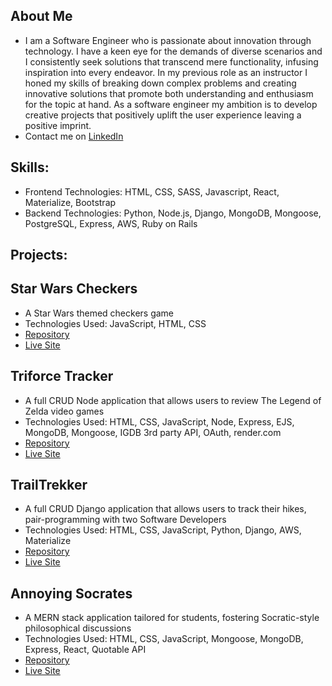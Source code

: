 ## About Me
- I am a Software Engineer who is passionate about innovation through technology. I have a keen eye for the demands of diverse scenarios and I consistently seek solutions that transcend mere functionality, infusing inspiration into every endeavor. In my previous role as an instructor I honed my skills of breaking down complex problems and creating innovative solutions that promote both understanding and enthusiasm for the topic at hand. As a software engineer my ambition is to develop creative projects that positively uplift the user experience leaving a positive imprint.
- Contact me on [LinkedIn](www.linkedin.com/in/jennifer-gallagher-dev)
  
## Skills:
- Frontend Technologies: HTML, CSS, SASS, Javascript, React, Materialize, Bootstrap
- Backend Technologies: Python, Node.js, Django, MongoDB, Mongoose, PostgreSQL, Express, AWS, Ruby on Rails

## Projects:
## Star Wars Checkers
- A Star Wars themed checkers game
- Technologies Used: JavaScript, HTML, CSS
- [Repository](https://github.com/jgallagher13/checkers)
- [Live Site](https://jgallagher13.github.io/checkers/)

## Triforce Tracker
- A full CRUD Node application that allows users to review The Legend of Zelda video games
- Technologies Used: HTML, CSS, JavaScript, Node, Express, EJS, MongoDB, Mongoose, IGDB 3rd party API, OAuth, render.com
- [Repository](https://github.com/jgallagher13/triforce-tracker)
- [Live Site](https://triforce-tracker.onrender.com)

## TrailTrekker
- A full CRUD Django application that allows users to track their hikes, pair-programming with two Software Developers
- Technologies Used: HTML, CSS, JavaScript, Python, Django, AWS, Materialize
- [Repository](https://github.com/jgallagher13/trailtrekker)
- [Live Site](https://trailtrekker-gfb2.onrender.com/)

## Annoying Socrates
- A MERN stack application tailored for students, fostering Socratic-style philosophical discussions
- Technologies Used: HTML, CSS, JavaScript, Mongoose, MongoDB, Express, React, Quotable API
- [Repository](https://github.com/jgallagher13/annoyingSocratesClient)
- [Live Site](https://annoyingsocratesclient.onrender.com/)

